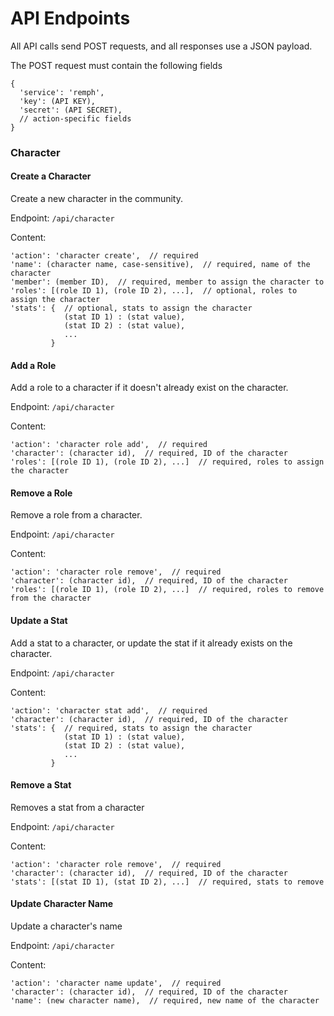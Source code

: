 # API Endpoints

All API calls send POST requests, and all responses use a JSON payload. 

The POST request must contain the following fields

```
{
  'service': 'remph',
  'key': (API KEY),
  'secret': (API SECRET),
  // action-specific fields
}
```

### Character

#### Create a Character

Create a new character in the community.

Endpoint: `/api/character`

Content:
```
'action': 'character create',  // required
'name': (character name, case-sensitive),  // required, name of the character
'member': (member ID),  // required, member to assign the character to
'roles': [(role ID 1), (role ID 2), ...],  // optional, roles to assign the character
'stats': {  // optional, stats to assign the character
            (stat ID 1) : (stat value),
            (stat ID 2) : (stat value),
            ...
         }
```

#### Add a Role

Add a role to a character if it doesn't already exist on the character.

Endpoint: `/api/character`

Content:
```
'action': 'character role add',  // required
'character': (character id),  // required, ID of the character
'roles': [(role ID 1), (role ID 2), ...]  // required, roles to assign the character
```

#### Remove a Role

Remove a role from a character.

Endpoint: `/api/character`

Content:
```
'action': 'character role remove',  // required
'character': (character id),  // required, ID of the character
'roles': [(role ID 1), (role ID 2), ...]  // required, roles to remove from the character
```

#### Update a Stat

Add a stat to a character, or update the stat if it already exists on the character.

Endpoint: `/api/character`

Content:
```
'action': 'character stat add',  // required
'character': (character id),  // required, ID of the character
'stats': {  // required, stats to assign the character
            (stat ID 1) : (stat value),
            (stat ID 2) : (stat value),
            ...
         }
```

#### Remove a Stat

Removes a stat from a character

Endpoint: `/api/character`

Content:
```
'action': 'character role remove',  // required
'character': (character id),  // required, ID of the character
'stats': [(stat ID 1), (stat ID 2), ...]  // required, stats to remove
```

#### Update Character Name

Update a character's name

Endpoint: `/api/character`

Content:
```
'action': 'character name update',  // required
'character': (character id),  // required, ID of the character
'name': (new character name),  // required, new name of the character
```
